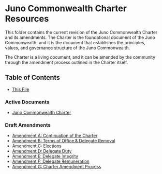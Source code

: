 # Juno Commonwealth Charter Resources

This folder contains the current revision of the Juno Commonwealth Charter and its amendments. The Charter is the foundational document of the Juno Commonwealth, and it is the document that establishes the principles, values, and governance structure of the Juno Commonwealth.

The Charter is a living document, and it can be amended by the community through the amendment process outlined in the Charter itself.

## Table of Contents

- [This File](./README.md)

### Active Documents

- [Juno Commonwealth Charter](./00-CHARTER.md)

### Draft Amendments

- [Amendment A: Continuation of the Charter](./DRAFT-A-CONTINUATION.md)
- [Amendment B: Terms of Office & Delegate Removal](./DRAFT-B-TERM_OF_OFFICE_AND_REMOVAL_PROCESS.md)
- [Amendment C: Elections](./DRAFT-C-ELECTIONS.md)
- [Amendment D: Delegate Duty](./DRAFT-D-DELEGATE_DUTY.md)
- [Amendment E: Delegate Integrity](./DRAFT-E-DELEGATE_INTEGRITY.md)
- [Amendment F: Delegate Remuneration](./DRAFT-F-DELEGATE_REMUNERATION.md)
- [Amendment G: Charter Amendment Process](./DRAFT-G-AMENDMENT_PROCESS.md)
